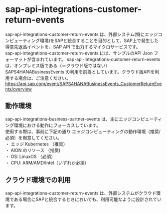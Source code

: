 # sap-api-integrations-customer-return-events    
sap-api-integrations-customer-return-events  は、外部システム(特にエッジコンピューティング環境)をSAPと統合することを目的として、SAP上で発生した得意先返品イベントを、SAP API で出力するマイクロサービスです。  
sap-api-integrations-customer-return-events  には、サンプルのAPI Json フォーマットが含まれています。
sap-api-integrations-customer-return-events  は、オンプレミス版である（＝クラウド版ではない）SAPS4HANABusinessEvents の利用を前提としています。クラウド版APIを利用する場合は、ご注意ください。  
https://api.sap.com/event/SAPS4HANABusinessEvents_CustomerReturnEvents/overview

## 動作環境  
sap-api-integrations-business-partner-events は、主にエッジコンピューティング環境における動作にフォーカスしています。  
使用する際は、事前に下記の通り エッジコンピューティングの動作環境（推奨/必須）を用意してください。  
・ エッジ Kubernetes （推奨）  
・ AION のリソース （推奨)  
・ OS: LinuxOS （必須）  
・ CPU: ARM/AMD/Intel（いずれか必須）  

## クラウド環境での利用  
sap-api-integrations-customer-return-events は、外部システムがクラウド環境である場合にSAPと統合するときにおいても、利用可能なように設計されています。  
